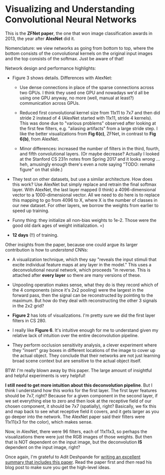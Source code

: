 # Visualizing and Understanding Convolutional Neural Networks

This is the **ZFNet paper**, the one that won image classification awards in
2013, the year after **AlexNet** did it.

Nomenclature: we view networks as going from bottom to top, where the bottom
consists of the convolutional kernels on the original input images and the top
consists of the softmax. Just be aware of that!

Network design and performance highlights:

- Figure 3 shows details. Differences with AlexNet:

  - Use dense connections in place of the sparse connections across two GPUs. I
    think they used one GPU and nowadays we'd all be using one GPU anyway, no
    more (well, manual at least?) communication across GPUs.

  - Reduced first convolutional kernel size from 11x11 to 7x7 and then did
    stride 2 instead of 4 (AlexNet started with 11x11, stride 4 kernels). This
    was done due to "various problems" observed after looking at the first few
    filters, e.g. "aliasing artifacts" from a large stride step. I like the
    better visualizations from **Fig 6(c)**, ZFNet, in contrast to **Fig 6(b)**,
    from AlexNet.

  - Minor differences: increased the number of filters in the third, fourth, and
    fifth convolutional layers. (Or maybe decrease? Actually I looked at the
    Stanford CS 231n notes from Spring 2017 and it looks *wrong* ... heh,
    amusingly enough there's even a note saying "TODO: remake figure" on that
    slide.)

- They test on other datasets, but use a similar architecture. How does this
  work? Use AlexNet but simply replace and retrain the final softmax layer. With
  AlexNet, the last layer mapped (I think) a 4096-dimensional vector to a
  1000-dimensional vector. All we need to do here is to replace this mapping to
  go from 4096 to X, where X is the number of classes in our new dataset. For
  other layers, we borrow the weights from earlier to speed up training.

- Funny thing: they initialize all non-bias weights to 1e-2. Those were the good
  old dark ages of weight initialization. =)

- **12 days** (!!) of training.

Other insights from the paper, because one could argue its larger contribution
is how to *understand* CNNs:

- A visualization technique, which they say "reveals the input stimuli that
  excite individual feature maps at any layer in the model."  This uses a
  deconvolutional neural network, which proceeds "in reverse. This is attached
  after **every layer** so there are many versions of these.

- Unpooling operation makes sense, what they do is they record which of the 4
  components (since it's 2x2 pooling) were the largest in the forward pass, then
  the signal can be reconstructed by pointing to the maximum. But how do they
  deal with reconstructing the other 3 signals in the 2x2 grid?

- **Figure 2** has lots of visualizations. I'm pretty sure we did the first
  layer filters in CS 280.

- I really like **Figure 6**. It's intuitive enough for me to understand given
  my relative lack of intuition over the entire deconvolution pipeline.

- They perform occlusion sensitivity analysis, a clever experiment where they
  "insert" gray boxes in different locations of the image to cover up the actual
  object. They conclude that their networks are not just learning broad scene
  context but are sensitive to the actual object itself.

BTW: I'm really blown away by this paper. The large amount of insightful and
helpful experiments is very helpful!

**I still need to get more intuition about this deconvolution pipeline**. But I
think I understand how this works for the first layer. The first layer features
should be 7x7, right? Because for a given component in the second layer, if we
set everything else to zero and then look at the receptive field of our chosen
component, it should be 7x7 (spatially), right? Basically, we fix this and map
back to see what receptive field it covers, and it gets larger as you go deeper
into the network. The AlexNet paper said their filters were 11x11(x3 for the
color), which makes sense.

Now, in AlexNet, there were 96 filters, each of 11x11x3, so perhaps the
visualizations there were just the RGB images of those weights. But then that is
NOT dependent on the input image, but the deconvolution **IS** dependent on the
input image, right?

Once again, I'm grateful to Adit Deshpande for [writing an excellent summary
that includes this paper][1]. Read the paper first and *then* read his blog post
to make sure you get the high-level ideas.


[1]:Visualizing_and_Understanding_Convolutional_Neural_Networks.md
